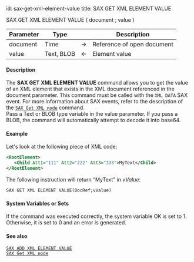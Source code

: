 id: sax-get-xml-element-value
title: SAX GET XML ELEMENT VALUE


<!-- REF #_command_.SAX GET XML ELEMENT VALUE.Syntax-->SAX GET XML ELEMENT VALUE ( document ; value )<!-- END REF-->


<!-- REF #_command_.SAX GET XML ELEMENT VALUE.Params -->
|Parameter|Type||Description|
|---------|--- |:---:|------|
|document|Time|->|Reference of open document|
|value|Text, BLOB|<-|Element value|
<!-- END REF -->


#### Description



The **SAX GET XML ELEMENT VALUE** command allows you to get the value of an XML element that exists in the XML document referenced in the document parameter. This command must be called with the `XML DATA` SAX event. For more information about SAX events, refer to the description of the [`SAX Get XML node`](sax-get-xml-node.md) command.  
Pass a Text or BLOB type variable in the value parameter. If you pass a BLOB, the command will automatically attempt to decode it into base64.


#### Example


Let's look at the following piece of XML code:

```xml
<RootElement>
   <Child Att1="111" Att2="222" Att3="333">MyText</Child>
</RootElement>
```

The following instruction will return “MyText” in *vValue*:

```4d
SAX GET XML ELEMENT VALUE(DocRef;vValue)
```



#### System Variables or Sets



If the command was executed correctly, the system variable OK is set to 1. Otherwise, it is set to 0 and an error is generated. 


#### See also

[`SAX ADD XML ELEMENT VALUE`](sax-add-xml-element-value.md)<br/>
[`SAX Get XML node`](sax-get-xml-node.md)
